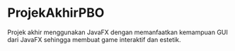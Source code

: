 # ProjekAkhirPBO
Projek akhir menggunakan JavaFX dengan memanfaatkan kemampuan GUI dari JavaFX sehingga membuat game interaktif dan estetik.
